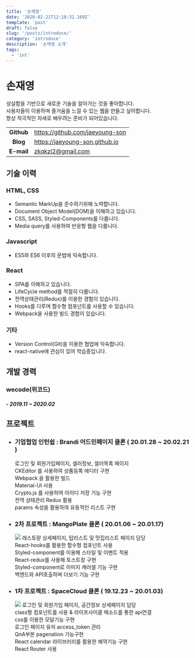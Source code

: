 ```yaml
---
title: '손재영'
date: '2020-02-21T12:10:32.169Z'
template: 'post'
draft: false
slug: '/posts/introduce/'
category: 'introduce'
description: '손재영 소개'
tags:
  - 'int'
---
```


# 손재영

성실함을 기반으로 새로운 기술을 알아가는 것을 좋아합니다.  
사용자들이 이용하며 즐거움을 느낄 수 있는 웹을 만들고 싶어합니다.  
항상 적극적인 자세로 배우려는 준비가 되어있습니다.

|            |                                 |
| :--------: | ------------------------------- |
| **Github** | https://github.com/jaeyoung-son |
|  **Blog**  | https://jaeyoung-son.github.io  |
| **E-mail** | zkqkzl2@gmail.com               |

## 기술 이력

### HTML, CSS

- Semantic MarkUp을 준수하기위해 노력합니다.
- Document Object Model(DOM)을 이해하고 있습니다.
- CSS, SASS, Styled-Components를 다룹니다.
- Media query를 사용하여 반응형 웹을 다룹니다.

### Javascript

- ES5와 ES6 이후의 문법에 익숙합니다.

### React

- SPA를 이해하고 있습니다.
- LifeCycle method를 적절히 다룹니다.
- 전역상태관리(Redux)를 이용한 경험이 있습니다.
- Hooks를 다루며 함수형 컴포넌트를 사용할 수 있습니다.
- Webpack을 사용한 빌드 경험이 있습니다.

### 기타

- Version Control(Git)을 이용한 협업에 익숙합니다.
- react-native에 관심이 있어 학습중입니다.

## 개발 경력

### wecode(위코드)

##### - 2019.11 ~ 2020.02

## 프로젝트

- ### 기업협업 인턴쉽 : Brandi 어드민페이지 클론 ( 20.01.28 ~ 20.02.21 )

  로그인 및 회원가입페이지, 셀러정보, 샐러목록 페이지  
  CKEditor 를 사용하여 상품등록 에디터 구현  
  Webpack 을 활용한 빌드  
  Material-UI 사용  
  Crypto.js 를 사용하여 아이디 저장 기능 구현  
  전역 상태관리 Redux 활용  
  params 속성을 활용하여 유동적인 리스트 구현

- ### 2차 프로젝트 : MangoPlate 클론 ( 20.01.06 ~ 20.01.17)

  ![](https://images.velog.io/images/zkqkzl2/post/94b4a672-062d-41fe-9ae0-4a5350528fc1/%E1%84%86%E1%85%A1%E1%86%BC%E1%84%91%E1%85%B3%E1%86%AF%E1%84%8F%E1%85%A9%E1%86%AF%E1%84%85%E1%85%A1%E1%84%8C%E1%85%AE.png)
  레스토랑 상세페이지, 탑리스트 및 맛집리스트 페이지 담당  
  React-hooks를 활용한 함수형 컴포넌트 사용  
  Styled-component를 이용해 스타일 및 이벤트 적용  
  React-redux를 사용해 토스트창 구현  
  Styled-component로 이미지 캐러셀 기능 구현  
  백엔드와 API호출하며 더보기 기능 구현

- ### 1차 프로젝트 : SpaceCloud 클론 ( 19.12.23 ~ 20.01.03)
  ![](https://images.velog.io/images/zkqkzl2/post/3311e85c-2e15-440f-9e39-462b7d2b9bce/%E1%84%89%E1%85%B3%E1%84%8F%E1%85%B3%E1%86%AF%E1%84%8F%E1%85%A9%E1%86%AF%E1%84%85%E1%85%A1%E1%84%8C%E1%85%AE.png)
  로그인 및 회원가입 페이지, 공간정보 상세페이지 담당  
  class형 컴포넌트를 사용 & 라이프사이클 메소드를 통한 api연결  
  css를 이용한 모달기능 구현  
  로그인 페이지 유저 access_token 관리  
  QnA부분 pagenation 기능구현  
  React calendar 라이브러리를 활용한 예약기능 구현  
  React Router 사용
